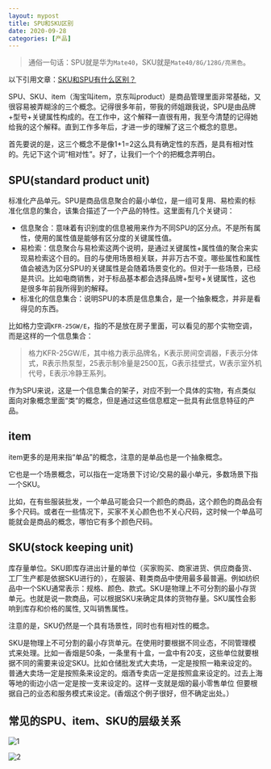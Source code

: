 ```yaml
---
layout: mypost
title: SPU和SKU区别
date: 2020-09-28
categories: [产品]
---
```


> 通俗一句话：SPU就是华为`Mate40`，SKU就是`Mate40/8G/128G/亮黑色`。

以下引用文章：[SKU和SPU有什么区别？](https://www.zhihu.com/question/29073730/answer/616073286)

SPU、SKU、item（淘宝叫item，京东叫product）是商品管理里面非常基础，又很容易被弄糊涂的三个概念。记得很多年前，带我的师姐跟我说，SPU是由品牌+型号+关键属性构成的。在工作中，这个解释一直很有用，我至今清楚的记得她给我的这个解释。直到工作多年后，才进一步的理解了这三个概念的意思。

首先要说的是，这三个概念不是像1+1=2这么具有确定性的东西，是具有相对性的。先记下这个词“相对性”。好了，让我们一个个的把概念弄明白。

## SPU(standard product unit)
标准化产品单元。SPU是商品信息聚合的最小单位，是一组可复用、易检索的标准化信息的集合，该集合描述了一个产品的特性。这里面有几个关键词：
- 信息聚合：意味着有识别度的信息被用来作为不同SPU的区分点。不是所有属性，使用的属性值是能够有区分度的关键属性值。
- 易检索：信息聚合与易检索这两个说明，是通过关键属性+属性值的聚合来实现易检索这个目的。目的与使用场景相关联，并非万古不变。哪些属性和属性值会被选为区分SPU的关键属性是会随着场景变化的。但对于一些场景，已经是共识。比如电商销售，对于标品基本都会选择品牌+型号+关键属性，这也是很多年前我所得到的解释。
- 标准化的信息集合：说明SPU的本质是信息集合，是一个抽象概念，并非是看得见的东西。

比如格力空调`KFR-25GW/E`，指的不是放在房子里面，可以看见的那个实物空调，而是这样的一个信息集合：
>格力KFR-25GW/E，其中格力表示品牌名，K表示房间空调器，F表示分体式，R表示热泵型，25表示制冷量是2500瓦，G表示挂壁式，W表示室外机代号，E表示冷静王系列。

作为SPU来说，这是一个信息集合的架子，对应不到一个具体的实物，有点类似面向对象概念里面“类“的概念，但是通过这些信息框定一批具有此信息特征的产品。

## item
item更多的是用来指“单品”的概念，注意的是单品也是一个抽象概念。

它也是一个场景概念，可以指在一定场景下讨论/交易的最小单元，多数场景下指一个SKU。

比如，在有些服装批发，一个单品可能会只一个颜色的商品，这个颜色的商品会有多个尺码。或者在一些情况下，买家不关心颜色也不关心尺码，这时候一个单品可能就会是商品的概念，哪怕它有多个颜色尺码。

## SKU(stock keeping unit)
库存量单位。SKU即库存进出计量的单位（买家购买、商家进货、供应商备货、工厂生产都是依据SKU进行的），在服装、鞋类商品中使用最多最普遍。例如纺织品中一个SKU通常表示：规格、颜色、款式。SKU是物理上不可分割的最小存货单元。也就是说一款商品，可以根据SKU来确定具体的货物存量。SKU属性会影响到库存和价格的属性, 又叫销售属性。  

注意的是，SKU仍然是一个具有场景性，同时也有相对性的概念。

SKU是物理上不可分割的最小存货单元。在使用时要根据不同业态，不同管理模式来处理。比如一香烟是50条，一条里有十盒，一盒中有20支，这些单位就要根据不同的需要来设定SKU。比如仓储批发式大卖场，一定是按照一箱来设定的。普通大卖场一定是按照条来设定的。烟酒专卖店一定是按照盒来设定的。过去上海等地的街边小店一定是按一支来设定的。这样一支就是烟的最小零售单位 但要根据自己的业态和服务模式来设定。(香烟这个例子很好，但不确定出处。）

## 常见的SPU、item、SKU的层级关系
![1](1.jpg)

![2](2.jpg)
